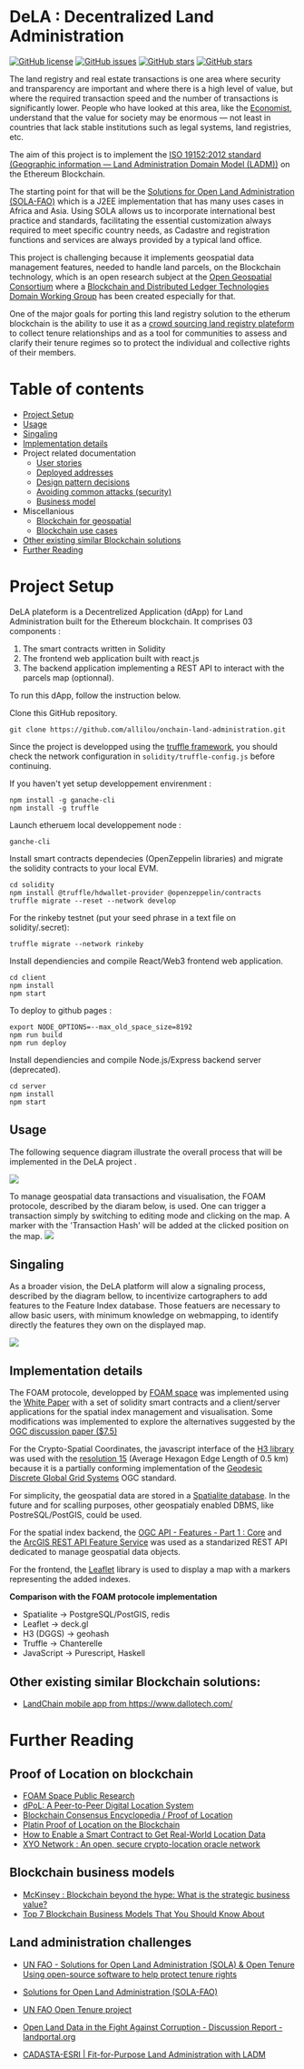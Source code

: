 DeLA : Decentralized Land Administration
========================
[![GitHub license](https://img.shields.io/github/license/allilou/onchain-land-administration)](https://github.com/allilou/onchain-land-administration/blob/master/LICENSE)
[![GitHub issues](https://img.shields.io/github/issues/allilou/onchain-land-administration)](https://github.com/allilou/onchain-land-administration/issues)
[![GitHub stars](https://img.shields.io/github/stars/allilou/onchain-land-administration)](https://github.com/allilou/onchain-land-administration/stargazers)
[![GitHub stars](https://img.shields.io/github/forks/allilou/onchain-land-administration)](https://github.com/allilou/onchain-land-administration/network/members)

The land registry and real estate transactions is one area where security and transparency are important and where there is a high level of value, but where the required transaction speed and the number of transactions is significantly lower. People who have looked at this area, like the [Economist](https://www.economist.com/leaders/2015/10/31/the-trust-machine), understand that the value for society may be enormous — not least in countries that lack stable institutions such as legal systems, land registries, etc.

The aim of this project is to implement the [ISO 19152:2012 standard (Geographic information — Land Administration Domain Model (LADM))](https://www.iso.org/standard/51206.html) on the Ethereum Blockchain.

The starting point for that will be the [Solutions for Open Land Administration (SOLA-FAO)](https://github.com/SOLA-FAO/) which is a J2EE implementation that has many uses cases in Africa and Asia. Using SOLA allows us to incorporate international best practice and standards, facilitating the essential customization always required to meet specific country needs, as Cadastre and registration functions and services are always provided by a typical land office.

This project is challenging because it implements geospatial data management features, needed to handle land parcels, on the Blockchain technology, which is an open research subject at the [Open Geospatial Consortium](http://docs.opengeospatial.org/dp/18-041r1/18-041r1.html) where a [Blockchain and Distributed Ledger Technologies Domain Working Group](https://www.opengeospatial.org/projects/groups/bdltdwg) has been created especially for that.

One of the major goals for porting this land registry solution to the etherum blockchain is the ability to use it as a [crowd sourcing land registry plateform](http://www.fao.org/tenure/voluntary-guidelines/en/) to collect tenure relationships and as a tool for communities to assess and clarify their tenure regimes so to protect the individual and collective rights of their members. 

Table of contents
=================
<!--ts-->
   * [Project Setup](#project-setup)
   * [Usage](#Usage)
   * [Singaling](#Singaling)
   * [Implementation details](#implementation-details)
   * Project related documentation 
      * [User stories](./docs/user_stories.md)
      * [Deployed addresses](./docs/deployed_addresses.txt)
      * [Design pattern decisions](./docs/design_pattern_decisions.md)
      * [Avoiding common attacks (security)](./docs/avoiding_common_attacks.md)
      * [Business model](./docs/business-model.md)
   * Miscellanious 
      * [Blockchain for geospatial](./docs/blockchain-for-geospatial.md)
      * [Blockchain use cases](./docs/blockchain-use-cases.md)
   * [Other existing similar Blockchain solutions](#other-existing-similar-blockchain-solutions)
   * [Further Reading](#further-reading)
<!--te-->

Project Setup
============
DeLA plateform is a Decentrelized Application (dApp) for Land Administration built for the Ethereum blockchain. It comprises 03 components :
1. The smart contracts written in Solidity
1. The frontend web application built with react.js
1. The backend application implementing a REST API to interact with the parcels map (optionnal).

To run this dApp, follow the instruction below.

Clone this GitHub repository. 
``` 
git clone https://github.com/allilou/onchain-land-administration.git
```

Since the project is developped using the [truffle framework](https://www.trufflesuite.com/), you should check the network configuration in `solidity/truffle-config.js` before continuing.

If you haven't yet setup developpement envirenment :

```
npm install -g ganache-cli
npm install -g truffle
```

Launch etheruem local developpement node :

```
ganche-cli
```

Install smart contracts dependecies (OpenZeppelin libraries) and migrate the solidity contracts to your local EVM.

```
cd solidity 
npm install @truffle/hdwallet-provider @openzeppelin/contracts
truffle migrate --reset --network develop
```

For the rinkeby testnet (put your seed phrase in a text file on solidity/.secret):

```
truffle migrate --network rinkeby 
```

Install dependiencies and compile React/Web3 frontend web application.


```
cd client
npm install
npm start
```

To deploy to github pages :
```
export NODE_OPTIONS=--max_old_space_size=8192
npm run build
npm run deploy
```

Install dependiencies and compile Node.js/Express backend server (deprecated).

```
cd server
npm install
npm start
```

## Usage 
The following sequence diagram illustrate the overall process that will be implemented in the DeLA project .

![](./docs/diagrams/exports/sequence-dela-global/seq-dela-global.png)

To manage geospatial data transactions and visualisation, the FOAM protocole, described by the diaram below, is used. One can trigger a transaction simply by switching to editing mode and clicking on the map. A marker with the 'Transaction Hash' will be added at the clicked position on the map. 
![](./docs/diagrams/exports/sequence-foam/seq-foam.png)

## Singaling
As a broader vision, the DeLA platform will alow a signaling process, described by the diagram bellow, to incentivize cartographers to add features to the Feature Index database. Those featuers are necessary to allow basic users, with minimum knowledge on webmapping, to identify directly the features they own on the displayed map. 

![](./docs/diagrams/exports/sequence-signaling/seq-signaling.png)

## Implementation details

The FOAM protocole, developped by [FOAM space](https://foam.space/) was implemented using the [White Paper](https://foam.space/publicAssets/FOAM_Whitepaper.pdf) with a set of solidity smart contracts and a client/server applications for the spatial index management and visualisation. Some modifications was implemented to explore the alternatives suggested by the [OGC discussion paper ($7.5)](http://docs.opengeospatial.org/dp/18-041r1/18-041r1.html)

For the Crypto-Spatial Coordinates, the javascript interface of the [H3 library](https://uber.github.io/h3/) was used with the [resolution 15](https://uber.github.io/h3/#/documentation/core-library/resolution-table) (Average Hexagon Edge Length  of 0.5 km) because it is a partially conforming implementation of the [Geodesic Discrete Global Grid Systems](http://webpages.sou.edu/~sahrk/sqspc/pubs/gdggs03.pdf) OGC standard.

For simplicity, the geospatial data are stored in a [Spatialite database](https://www.gaia-gis.it/fossil/libspatialite). In the future and for scalling purposes, other geospatialy enabled DBMS, like PostreSQL/PostGIS, could be used.

For the spatial index backend, the [OGC API - Features - Part 1 : Core](http://docs.opengeospatial.org/is/17-069r3/17-069r3.pdf) and the [ArcGIS REST API Feature Service](https://developers.arcgis.com/rest/services-reference/feature-feature-service-.htm) was used as a standarized REST API dedicated to manage geospatial data objects. 

For the frontend, the [Leaflet](https://leafletjs.com/) library is used to display a map with a markers representing the added indexes.

**Comparison with the FOAM protocole implementation**
- Spatialite -> PostgreSQL/PostGIS, redis
- Leaflet -> deck.gl
- H3 (DGGS) -> geohash
- Truffle -> Chanterelle
- JavaScript -> Purescript, Haskell

## Other existing similar Blockchain solutions:

 - [LandChain mobile app from ](https://www.youtube.com/watch?v=amdCohmyTp4) https://www.dallotech.com/

Further Reading
============
## Proof of Location on blockchain
- [FOAM Space Public Research](https://github.com/f-o-a-m/public-research)
- [dPoL: A Peer-to-Peer Digital Location System](https://medium.com/@kierstenJ/dpol-a-peer-to-peer-digital-location-system-af623f4e0a10)
- [Blockchain Consensus Encyclopedia / Proof of Location](https://github.com/cedricwalter/blockchain-consensus/blob/master/chain-based-proof-of-capacity-space/dynamic-proof-of-location.md)
- [Platin Proof of Location on the Blockchain](https://youtu.be/Wx2cCUYbQuE)
- [How to Enable a Smart Contract to Get Real-World Location Data](https://www.howtotoken.com/for-developers/enable-a-smart-contract-to-get-real-world-location-data/)
- [XYO Network : An open, secure crypto-location oracle network](https://github.com/XYOracleNetwork)

## Blockchain business models
- [McKinsey : Blockchain beyond the hype: What is the strategic business value?](https://www.mckinsey.com/business-functions/mckinsey-digital/our-insights/blockchain-beyond-the-hype-what-is-the-strategic-business-value#)
- [Top 7 Blockchain Business Models That You Should Know About](https://101blockchains.com/blockchain-business-models/)

## Land administration challenges
- [UN FAO - Solutions for Open Land Administration (SOLA) & Open Tenure Using open-source software to help protect tenure rights](http://www.fao.org/3/a-i5480e.pdf)

- [Solutions for Open Land Administration (SOLA-FAO)](https://github.com/SOLA-FAO/) 

- [UN FAO Open Tenure  project](https://github.com/OpenTenure)

- [Open Land Data in the Fight Against Corruption - Discussion Report - landportal.org](https://landportal.org/file/47749/download)

- [CADASTA-ESRI | Fit-for-Purpose Land Administration with LADM](https://www.youtube.com/watch?v=6QjH4vdtlrU) 